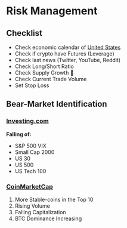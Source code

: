 # Risk Management

<!--
https://www.investing.com/economic-calendar/
-->

## Checklist

- Check economic calendar of [United States](https://mql5.com/en/economic-calendar/united-states)
- Check if crypto have Futures (Leverage)
- Check last news (Twitter, YouTube, Reddit)
- Check Long/Short Ratio
- Check Supply Growth 🔼
- Check Current Trade Volume
- Set Stop Loss

## Bear-Market Identification

### [Investing.com](https://investing.com/indices/indices-futures)

**Falling of:**

- S&P 500 VIX
- Small Cap 2000
- US 30
- US 500
- US Tech 100

### [CoinMarketCap](https://coinmarketcap.com/)

1. More Stable-coins in the Top 10
2. Rising Volume
3. Falling Capitalization
4. BTC Dominance Increasing
